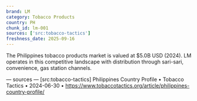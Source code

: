 ```yaml
---
brand: LM
category: Tobacco Products
country: PH
chunk_id: lm-001
sources: ['src:tobacco-tactics']
freshness_date: 2025-09-16
---
```


The Philippines tobacco products market is valued at $5.0B USD (2024). LM operates in this competitive landscape with distribution through sari-sari, convenience, gas station channels.

— sources —
[src:tobacco-tactics] Philippines Country Profile • Tobacco Tactics • 2024-06-30 • https://www.tobaccotactics.org/article/philippines-country-profile/
